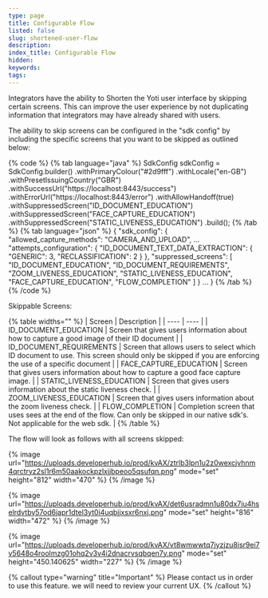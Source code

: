 ```yaml
---
type: page
title: Configurable Flow
listed: false
slug: shortened-user-flow
description: 
index_title: Configurable Flow
hidden: 
keywords: 
tags: 
---
```


Integrators have the ability to Shorten the Yoti user interface by skipping certain screens. This can improve the user experience by not duplicating information that integrators may have already shared with users.

The ability to skip screens can be configured in the "sdk config" by including the specific screens that you want to be skipped as outlined below:

{% code %}
{% tab language="java" %}
SdkConfig sdkConfig = SdkConfig.builder()
    .withPrimaryColour("#2d9fff")
  	.withLocale("en-GB")
    .withPresetIssuingCountry("GBR")
    .withSuccessUrl("https://localhost:8443/success")
    .withErrorUrl("https://localhost:8443/error")
    .withAllowHandoff(true)
    .withSuppressedScreen("ID_DOCUMENT_EDUCATION")
    .withSuppressedScreen("FACE_CAPTURE_EDUCATION")
    .withSuppressedScreen("STATIC_LIVENESS_EDUCATION")
    .build();
{% /tab %}
{% tab language="json" %}
{
  "sdk_config": {
    "allowed_capture_methods": "CAMERA_AND_UPLOAD",
     ...
    "attempts_configuration": {
      "ID_DOCUMENT_TEXT_DATA_EXTRACTION": {
        "GENERIC": 3,
        "RECLASSIFICATION": 2
      }
    },
    "suppressed_screens": [
      "ID_DOCUMENT_EDUCATION",
      "ID_DOCUMENT_REQUIREMENTS",
      "ZOOM_LIVENESS_EDUCATION",
      "STATIC_LIVENESS_EDUCATION",
      "FACE_CAPTURE_EDUCATION",
      "FLOW_COMPLETION"
    ]
  }
  ...
}
{% /tab %}
{% /code %}

Skippable Screens:

{% table widths="" %}
| Screen | Description | 
| ---- | ---- | 
| ID_DOCUMENT_EDUCATION | Screen that gives users information about how to capture a good image of their ID document | 
| ID_DOCUMENT_REQUIREMENTS | Screen that allows users to select which ID document to use. This screen should only be skipped if you are enforcing the use of a specific document | 
| FACE_CAPTURE_EDUCATION | Screen that gives users information about how to capture a good face capture image. | 
| STATIC_LIVENESS_EDUCATION | Screen that gives users information about the static liveness check. | 
| ZOOM_LIVENESS_EDUCATION | Screen that gives users information about the zoom liveness check. | 
| FLOW_COMPLETION | Completion screen that uses sees at the end of the flow. Can only be skipped in our native sdk's. Not applicable for the web sdk. | 
{% /table %}

The flow will look as follows with all screens skipped:

{% image url="https://uploads.developerhub.io/prod/kvAX/ztrlb3lpn1u2z0wexcjvhnm4qrctryz2sl1r6m50aakockpzlxjjbpeoo5qsufqn.png" mode="set" height="812" width="470" %}
{% /image %}

{% image url="https://uploads.developerhub.io/prod/kvAX/det6usradmn1u80dx7iu4hselrdvtby57od6japr1dtel3yt0i4uqbjjxsxr6nxj.png" mode="set" height="816" width="472" %}
{% /image %}

{% image url="https://uploads.developerhub.io/prod/kvAX/vt8wmwwtq7jyzjzu8isr9ei7v5648o4roolmzg01ohq2v3v4i2dnacrvsqbqen7y.png" mode="set" height="450.140625" width="227" %}
{% /image %}

{% callout type="warning" title="Important" %}
Please contact us in order to use this feature. we will need to review your current UX.
{% /callout %}